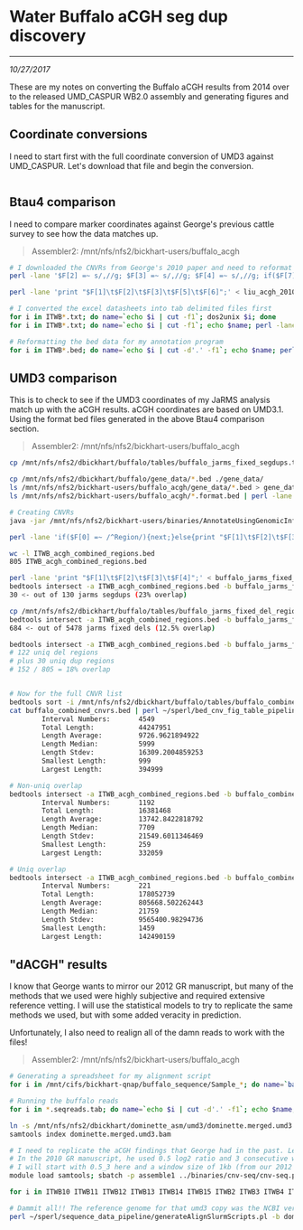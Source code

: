# Water Buffalo aCGH seg dup discovery
---
*10/27/2017*

These are my notes on converting the Buffalo aCGH results from 2014 over to the released UMD_CASPUR WB2.0 assembly and generating figures and tables for the manuscript.

## Coordinate conversions

I need to start first with the full coordinate conversion of UMD3 against UMD_CASPUR. Let's download that file and begin the conversion.

```bash


```
## Btau4 comparison

I need to compare marker coordinates against George's previous cattle survey to see how the data matches up.

> Assembler2: /mnt/nfs/nfs2/bickhart-users/buffalo_acgh

```bash
# I downloaded the CNVRs from George's 2010 paper and need to reformat them
perl -lane '$F[2] =~ s/,//g; $F[3] =~ s/,//g; $F[4] =~ s/,//g; if($F[7] =~ /^\d+/){$F[7] =~ s/\%//g; $F[7] /= 100;} print join("\t", @F);' < liu_acgh_2010_btau4.tab > liu_acgh_2010_btau4.fixed.tab

perl -lane 'print "$F[1]\t$F[2]\t$F[3]\t$F[5]\t$F[6]";' < liu_acgh_2010_btau4.fixed.tab > liu_acgh_2010_btau4.fixed.bed

# I converted the excel datasheets into tab delimited files first
for i in ITWB*.txt; do name=`echo $i | cut -f1`; dos2unix $i; done
for i in ITWB*.txt; do name=`echo $i | cut -f1`; echo $name; perl -lane 'unless($F[0] =~ /\d+/){next;} $score = ($F[6] == 0)? $F[7]: $F[6]; $class = ($F[6] > 0)? "gain" : "loss"; print "$F[1]\t$F[2]\t$F[3]\t$score\t$class";' < $i > $name.bed; done

# Reformatting the bed data for my annotation program
for i in ITWB*.bed; do name=`echo $i | cut -d'.' -f1`; echo $name; perl -e '<>; while(<>){chomp; @s = split(/\t/); print "$s[0]\t$s[1]\t$s[2]\t$s[4]\t$s[3]\n";}' < $i > $name.format.bed; done
```


## UMD3 comparison

This is to check to see if the UMD3 coordinates of my JaRMS analysis match up with the aCGH results. aCGH coordinates are based on UMD3.1. Using the format bed files generated in the above Btau4 comparison section.

> Assembler2: /mnt/nfs/nfs2/bickhart-users/buffalo_acgh

```bash
cp /mnt/nfs/nfs2/dbickhart/buffalo/tables/buffalo_jarms_fixed_segdups.tab ./

cp /mnt/nfs/nfs2/dbickhart/buffalo/gene_data/*.bed ./gene_data/
ls /mnt/nfs/nfs2/bickhart-users/buffalo_acgh/gene_data/*.bed > gene_data/db_list
ls /mnt/nfs/nfs2/bickhart-users/buffalo_acgh/*.format.bed | perl -lane '@bsegs = split(/\//, $F[0]); @dsegs = split(/\./, $bsegs[-1]); print "$F[0]\t$dsegs[0]";' > animal_format_bed.list

# Creating CNVRs
java -jar /mnt/nfs/nfs2/bickhart-users/binaries/AnnotateUsingGenomicInfo/store/AnnotateUsingGenomicInfo.jar -d gene_data/db_list -i animal_format_bed.list -o ITWB_acgh_combined -t

perl -lane 'if($F[0] =~ /^Region/){next;}else{print "$F[1]\t$F[2]\t$F[3]\t$F[4]";}' < ITWB_acgh_combined_regions.tab > ITWB_acgh_combined_regions.bed

wc -l ITWB_acgh_combined_regions.bed
805 ITWB_acgh_combined_regions.bed

perl -lane 'print "$F[1]\t$F[2]\t$F[3]\t$F[4]";' < buffalo_jarms_fixed_segdups.tab > buffalo_jarms_fixed_segdups.bed
bedtools intersect -a ITWB_acgh_combined_regions.bed -b buffalo_jarms_fixed_segdups.bed -wa -wb | wc -l
30 <- out of 130 jarms segdups (23% overlap)

cp /mnt/nfs/nfs2/dbickhart/buffalo/tables/buffalo_jarms_fixed_del_regions.bed ./
bedtools intersect -a ITWB_acgh_combined_regions.bed -b buffalo_jarms_fixed_del_regions.bed -wa -wb | wc -l  
684 <- out of 5478 jarms fixed dels (12.5% overlap)

bedtools intersect -a ITWB_acgh_combined_regions.bed -b buffalo_jarms_fixed_del_regions.bed -wa | uniq | wc -l
# 122 uniq del regions
# plus 30 uniq dup regions
# 152 / 805 = 18% overlap


# Now for the full CNVR list
bedtools sort -i /mnt/nfs/nfs2/dbickhart/buffalo/tables/buffalo_combined_cnvrs.bed > buffalo_combined_cnvrs.bed
cat buffalo_combined_cnvrs.bed | perl ~/sperl/bed_cnv_fig_table_pipeline/bed_length_sum.pl
        Interval Numbers:       4549
        Total Length:           44247951
        Length Average:         9726.9621894922
        Length Median:          5999
        Length Stdev:           16309.2004859253
        Smallest Length:        999
        Largest Length:         394999

# Non-uniq overlap
bedtools intersect -a ITWB_acgh_combined_regions.bed -b buffalo_combined_cnvrs.bed | perl ~/sperl/bed_cnv_fig_table_pipeline/bed_length_sum.pl
        Interval Numbers:       1192
        Total Length:           16381468
        Length Average:         13742.8422818792
        Length Median:          7709
        Length Stdev:           21549.6011346469
        Smallest Length:        259
        Largest Length:         332059

# Uniq overlap
bedtools intersect -a ITWB_acgh_combined_regions.bed -b buffalo_combined_cnvrs.bed -wa | uniq | perl ~/sperl/bed_cnv_fig_table_pipeline/bed_length_sum.pl
        Interval Numbers:       221
        Total Length:           178052739
        Length Average:         805668.502262443
        Length Median:          21759
        Length Stdev:           9565400.98294736
        Smallest Length:        1459
        Largest Length:         142490159
```

## "dACGH" results

I know that George wants to mirror our 2012 GR manuscript, but many of the methods that we used were highly subjective and required extensive reference vetting. I will use the statistical models to try to replicate the same methods we used, but with some added veracity in prediction.

Unfortunately, I also need to realign all of the damn reads to work with the files!

> Assembler2: /mnt/nfs/nfs2/bickhart-users/buffalo_acgh

```bash
# Generating a spreadsheet for my alignment script
for i in /mnt/cifs/bickhart-qnap/buffalo_sequence/Sample_*; do name=`basename $i | cut -d'_' -f2`; echo $name; perl -e 'chomp @ARGV; @f = `ls $ARGV[0]`; %h; foreach $b (grep(/.+gz$/, @f)){chomp $b; @bsegs = split(/[\._]/, $b); $h{$bsegs[2]}->{$bsegs[4]}->{$bsegs[3]} = $b;} foreach my $l (keys(%h)){foreach my $n (keys(%{$h{$l}})){print "$ARGV[0]\/$h{$l}->{$n}->{R1}\t$ARGV[0]\/$h{$l}->{$n}->{R2}\t$ARGV[1]\t$ARGV[1]\n";}}' $i $name > $name.seqreads.tab; done

# Running the buffalo reads
for i in *.seqreads.tab; do name=`echo $i | cut -d'.' -f1`; echo $name; perl ~/sperl/sequence_data_pipeline/generateAlignSlurmScripts.pl -b $name -t $i -f umd3_kary_unmask_ngap.fa -m -p assemble1; done

ln -s /mnt/nfs/nfs2/dbickhart/dominette_asm/umd3/dominette.merged.umd3.bam
samtools index dominette.merged.umd3.bam

# I need to replicate the aCGH findings that George had in the past. Let's use similar settings.
# In the 2010 GR manuscript, he used 0.5 log2 ratio and 3 consecutive windows (0.5_3) as well as 0.3_5 and 0.3_3. 
# I will start with 0.5_3 here and a window size of 1kb (from our 2012 GR manuscript)
module load samtools; sbatch -p assemble1 ../binaries/cnv-seq/cnv-seq.pl --test ITWB1/ITWB1/ITWB1.sorted.merged.bam --ref dominette.merged.umd3.bam --window-size 1000 --genome-size 2800000000 --annotate

for i in ITWB10 ITWB11 ITWB12 ITWB13 ITWB14 ITWB15 ITWB2 ITWB3 ITWB4 ITWB5 ITWB6 ITWB7 ITWB9 PC1; do echo $i; sbatch -p assemble1 ../binaries/cnv-seq/cnv-seq.pl --test $i/$i/$i.sorted.merged.bam --ref dominette.merged.umd3.bam --window-size 1000 --genome-size 2800000000 --annotate; done

# Dammit all!! The reference genome for that umd3 copy was the NCBI version!
perl ~/sperl/sequence_data_pipeline/generateAlignSlurmScripts.pl -b dominette -t dominette_sequence_files.tab -f umd3_kary_unmask_ngap.fa -p assemble1 -m